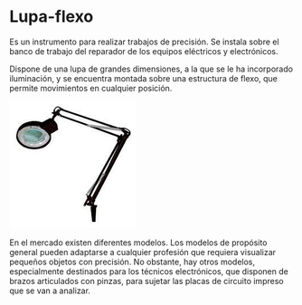 # Lupa-flexo

Es un instrumento para realizar trabajos de precisión. Se instala sobre
el banco de trabajo del reparador de los equipos eléctricos y electrónicos.

Dispone de una lupa de grandes dimensiones, a la que se le ha incorporado iluminación, y se encuentra montada sobre una estructura de flexo, que permite movimientos en cualquier posición.

![imagen](img/2022-12-23-13-16-31.png)

En el mercado existen diferentes modelos. Los modelos de propósito general pueden adaptarse a cualquier profesión que requiera visualizar pequeños objetos con precisión. No obstante, hay otros modelos, especialmente destinados para los técnicos electrónicos, que disponen de brazos articulados con pinzas, para sujetar las placas de circuito impreso que se van a analizar.


